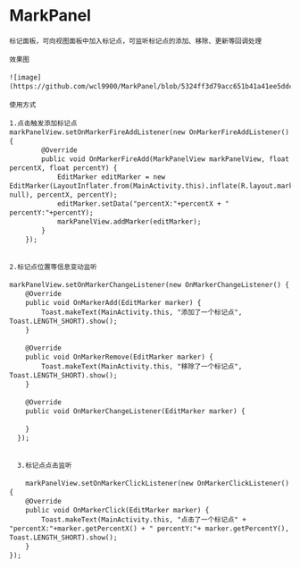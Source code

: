 # MarkPanel

    标记面板，可向视图面板中加入标记点，可监听标记点的添加、移除、更新等回调处理

    效果图
    
    ![image](https://github.com/wcl9900/MarkPanel/blob/5324ff3d79acc651b41a41ee5ddc2b74e0a38706/markpanel.gif)

    使用方式

    1.点击触发添加标记点
    markPanelView.setOnMarkerFireAddListener(new OnMarkerFireAddListener() {
            @Override
            public void OnMarkerFireAdd(MarkPanelView markPanelView, float percentX, float percentY) {
                EditMarker editMarker = new EditMarker(LayoutInflater.from(MainActivity.this).inflate(R.layout.marker_layout, null), percentX, percentY);
                editMarker.setData("percentX:"+percentX + " percentY:"+percentY);
                markPanelView.addMarker(editMarker);
            }
        });


    2.标记点位置等信息变动监听
    
    markPanelView.setOnMarkerChangeListener(new OnMarkerChangeListener() {
        @Override
        public void OnMarkerAdd(EditMarker marker) {
            Toast.makeText(MainActivity.this, "添加了一个标记点", Toast.LENGTH_SHORT).show();
        }

        @Override
        public void OnMarkerRemove(EditMarker marker) {
            Toast.makeText(MainActivity.this, "移除了一个标记点", Toast.LENGTH_SHORT).show();
        }

        @Override
        public void OnMarkerChangeListener(EditMarker marker) {

        }
      });
      
      
      3.标记点点击监听
      
        markPanelView.setOnMarkerClickListener(new OnMarkerClickListener() {
        @Override
        public void OnMarkerClick(EditMarker marker) {
            Toast.makeText(MainActivity.this, "点击了一个标记点" + "percentX:"+marker.getPercentX() + " percentY:"+ marker.getPercentY(), Toast.LENGTH_SHORT).show();
        }
    });
